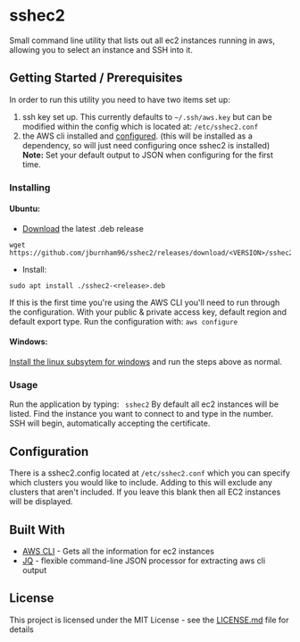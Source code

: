 
# sshec2
Small command line utility that lists out all ec2 instances running in aws, allowing you to select an instance and SSH into it.
## Getting Started / Prerequisites
In order to run this utility you need to have two items set up:
1. ssh key set up. This currently defaults to ```~/.ssh/aws.key``` but can be modified within the config which is located at: ```/etc/sshec2.conf```
2. the AWS cli installed and [configured](https://docs.aws.amazon.com/cli/latest/userguide/cli-chap-configure.html). (this will be installed as a dependency, so will just need configuring once sshec2 is installed)
**Note:** Set your default output to JSON when configuring for the first time.
### Installing  
#### Ubuntu:
- [Download](https://github.com/jburnham96/sshec2/releases) the latest .deb release
```
wget https://github.com/jburnham96/sshec2/releases/download/<VERSION>/sshec2<VERSION>.deb
```
- Install:
``` 
sudo apt install ./sshec2-<release>.deb
```
If this is the first time you're using the AWS CLI you'll need to run through the configuration. With your public & private access key,  default region and default export type. Run the configuration with:
```aws configure```
#### Windows:
[Install the linux subsytem for windows](https://docs.microsoft.com/en-us/windows/wsl/install-win10)  and run the steps above as normal.
### Usage
Run the application by typing:
``` sshec2```
By default all ec2 instances will be listed. Find the instance you want to connect to and type in the number. SSH will begin, automatically accepting the certificate.
## Configuration
There is a sshec2.config located at ```/etc/sshec2.conf``` which you can specify which clusters you would like to include. Adding to this will exclude any clusters that aren't included. If you leave this blank then all EC2 instances will be displayed.
## Built With
* [AWS CLI](https://docs.aws.amazon.com/cli/) - Gets all the information for ec2 instances
* [JQ](https://stedolan.github.io/jq/) - flexible command-line JSON processor for extracting aws cli output
## License
This project is licensed under the MIT License - see the [LICENSE.md](LICENSE.md) file for details
